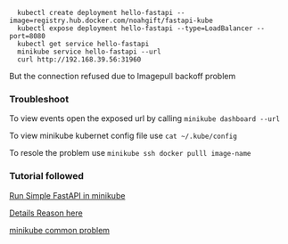 ```
  kubectl create deployment hello-fastapi --image=registry.hub.docker.com/noahgift/fastapi-kube
  kubectl expose deployment hello-fastapi --type=LoadBalancer --port=8080
  kubectl get service hello-fastapi
  minikube service hello-fastapi --url
  curl http://192.168.39.56:31960
```

  But the connection refused due to Imagepull backoff problem



  ### Troubleshoot
  
  To view events open the exposed url by calling `minikube dashboard --url`

  To view minikube kubernet config file use `cat ~/.kube/config`

  To resole the problem use `minikube ssh docker pulll image-name`



  ### Tutorial followed 

  [Run Simple FastAPI in minikube](https://www.youtube.com/watch?v=WsWlX4wQ7B0)

  [Details Reason here ](https://github.com/mnhmilu/poc-kubernets/wiki/TroubleShoot)

  [minikube common problem](https://github.com/mnhmilu/poc-kubernets/wiki/Minikube-common-problem)
